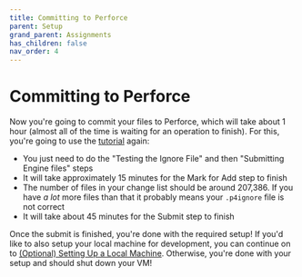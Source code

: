 ```yaml
---
title: Committing to Perforce
parent: Setup
grand_parent: Assignments
has_children: false
nav_order: 4
---
```


# Committing to Perforce

Now you're going to commit your files to Perforce, which will take about 1 hour (almost all of the time is waiting for an operation to finish). For this, you're going to use the [tutorial](https://allarsblog.com/2017/04/05/populating-perforce-with-an-unreal-engine-source-build/) again:

- You just need to do the "Testing the Ignore File" and then "Submitting Engine files" steps
- It will take approximately 15 minutes for the Mark for Add step to finish
- The number of files in your change list should be around 207,386. If you have *a lot* more files than that it probably means your `.p4ignore` file is not correct
- It will take about 45 minutes for the Submit step to finish

Once the submit is finished, you're done with the required setup! If you'd like to also setup your local machine for development, you can continue on to [(Optional) Setting Up a Local Machine](00-05.html). Otherwise, you're done with your setup and should shut down your VM!

